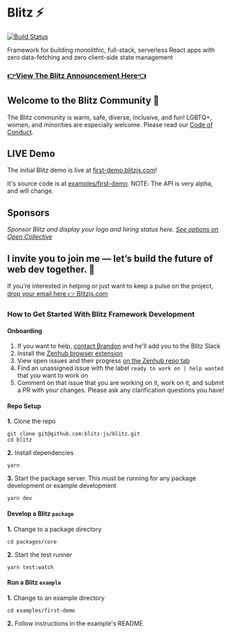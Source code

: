 # Blitz ⚡️

[![Build Status](https://img.shields.io/endpoint.svg?url=https%3A%2F%2Factions-badge.atrox.dev%2Fblitz-js%2Fblitz%2Fbadge%3Fref%3Dcanary&style=flat)](https://actions-badge.atrox.dev/blitz-js/blitz/goto?ref=canary)

Framework for building monolithic, full-stack, serverless React apps with zero data-fetching and zero client-side state management

### [👉View The Blitz Announcement Here👈](https://twitter.com/flybayer/status/1229425878481793024)

## Welcome to the Blitz Community 👋

The Blitz community is warm, safe, diverse, inclusive, and fun! LGBTQ+, women, and minorities are especially welcome. Please read our [Code of Conduct](https://github.com/blitz-js/blitz/blob/canary/CODE_OF_CONDUCT.md).

## LIVE Demo

The initial Blitz demo is live at [first-demo.blitzjs.com](https://first-demo.blitzjs.com/)!

It's source code is at [examples/first-demo](https://github.com/blitz-js/blitz/blob/canary/examples/first-demo). NOTE: The API is very alpha, and will change.

## Sponsors

_Sponsor Blitz and display your logo and hiring status here. [See options on Open Collective](https://opencollective.com/blitzjs)_

## I invite you to join me — let’s build the future of web dev together. 🤝

If you’re interested in helping or just want to keep a pulse on the project, [drop your email here 👉 Blitzjs.com](https://blitzjs.com)

### How to Get Started With Blitz Framework Development

#### Onboarding

1. If you want to help, [contact Brandon](mailto:b@bayer.ws) and he'll add you to the Blitz Slack
2. Install the [Zenhub browser extension](https://www.zenhub.com/extension)
3. View open issues and their progress [on the Zenhub repo tab](https://github.com/blitz-js/blitz#workspaces/blitz-5e4dcfb36c3c6a4c02bf070f/board?repos=241215865)
4. Find an unassigned issue with the label `ready to work on | help wanted` that you want to work on
5. Comment on that issue that you are working on it, work on it, and submit a PR with your changes. Please ask any clarification questions you have!

#### Repo Setup

**1.** Clone the repo

```
git clone git@github.com:blitz-js/blitz.git
cd blitz
```

**2.** Install dependencies

```
yarn
```

**3.** Start the package server. This must be running for any package development or example development

```
yarn dev
```

#### Develop a Blitz `package`

**1.** Change to a package directory

```
cd packages/core
```

**2.** Start the test runner

```
yarn test:watch
```

#### Run a Blitz `example`

**1.** Change to an example directory

```
cd examples/first-demo
```

**2.** Follow instructions in the example's README
